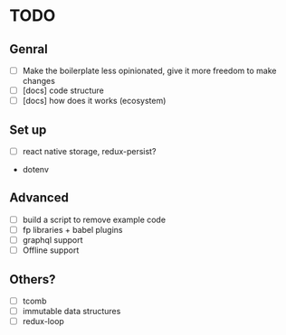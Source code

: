 # TODO

## Genral

- [ ] Make the boilerplate less opinionated, give it more freedom to make changes
- [ ] [docs] code structure
- [ ] [docs] how does it works (ecosystem)

## Set up

- [ ] react native storage, redux-persist?
- dotenv

## Advanced

- [ ] build a script to remove example code
- [ ] fp libraries + babel plugins
- [ ] graphql support
- [ ] Offline support

## Others?

- [ ] tcomb
- [ ] immutable data structures
- [ ] redux-loop
